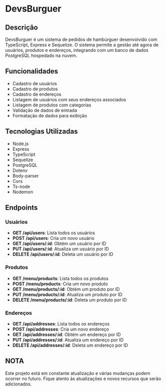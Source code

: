 # DevsBurguer

## Descrição

DevsBurguer é um sistema de pedidos de hambúrguer desenvolvido com TypeScript, Express e Sequelize. O sistema permite a gestão até agora de usuários, produtos e endereços, integrando com um banco de dados PostgreSQL hospedado na nuvem.

## Funcionalidades

- Cadastro de usuários
- Cadastro de produtos
- Cadastro de endereços
- Listagem de usuários com seus endereços associados
- Listagem de produtos com categorias
- Validação de dados de entrada
- Formatação de dados para exibição

## Tecnologias Utilizadas

- Node.js
- Express
- TypeScript
- Sequelize
- PostgreSQL
- Dotenv
- Body-parser
- Cors
- Ts-node
- Nodemon

## Endpoints

### Usuários

- **GET /api/users**: Lista todos os usuários
- **POST /api/users**: Cria um novo usuário
- **GET /api/users/:id**: Obtém um usuário por ID
- **PUT /api/users/:id**: Atualiza um usuário por ID
- **DELETE /api/users/:id**: Deleta um usuário por ID

### Produtos

- **GET /menu/products**: Lista todos os produtos
- **POST /menu/products**: Cria um novo produto
- **GET /menu/products/:id**: Obtém um produto por ID
- **PUT /menu/products/:id**: Atualiza um produto por ID
- **DELETE /menu/products/:id**: Deleta um produto por ID

### Endereços

- **GET /api/addresses**: Lista todos os endereços
- **POST /api/addresses**: Cria um novo endereço
- **GET /api/addresses/:id**: Obtém um endereço por ID
- **PUT /api/addresses/:id**: Atualiza um endereço por ID
- **DELETE /api/addresses/:id**: Deleta um endereço por ID

## NOTA

Este projeto está em constante atualização e várias mudanças podem ocorrer no futuro. Fique atento às atualizações e novos recursos que serão adicionados.
